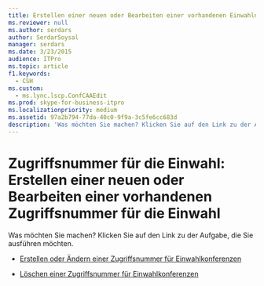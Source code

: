 ```yaml
---
title: Erstellen einer neuen oder Bearbeiten einer vorhandenen Einwahlnummer
ms.reviewer: null
ms.author: serdars
author: SerdarSoysal
manager: serdars
ms.date: 3/23/2015
audience: ITPro
ms.topic: article
f1.keywords:
  - CSH
ms.custom:
  - ms.lync.lscp.ConfCAAEdit
ms.prod: skype-for-business-itpro
ms.localizationpriority: medium
ms.assetid: 97a2b794-77da-40c0-9f9a-3c5fe6cc683d
description: 'Was möchten Sie machen? Klicken Sie auf den Link zu der Aufgabe, die Sie ausführen möchten.'
---
```


# <a name="dial-in-access-number-create-new-or-edit-existing"></a>Zugriffsnummer für die Einwahl: Erstellen einer neuen oder Bearbeiten einer vorhandenen Zugriffsnummer für die Einwahl

Was möchten Sie machen? Klicken Sie auf den Link zu der Aufgabe, die Sie ausführen möchten.

- [Erstellen oder Ändern einer Zugriffsnummer für Einwahlkonferenzen](/previous-versions/office/lync-server-2013/lync-server-2013-create-or-modify-a-dial-in-conferencing-access-number)

- [Löschen einer Zugriffsnummer für Einwahlkonferenzen](/previous-versions/office/lync-server-2013/lync-server-2013-delete-a-dial-in-conferencing-access-number)